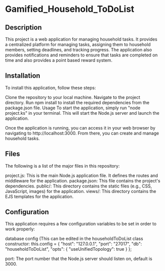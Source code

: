 # Gamified_Household_ToDoList

## Description
This project is a web application for managing household tasks. It provides a centralized platform for managing tasks, assigning them to household members, setting deadlines, and tracking progress. The application also provides notifications and reminders to ensure that tasks are completed on time and also provides a point based reward system.

## Installation
To install this application, follow these steps:

Clone the repository to your local machine.
Navigate to the project directory.
Run npm install to install the required dependencies from the package.json file.
Usage
To start the application, simply run "node project.ks" in your terminal. This will start the Node.js server and launch the application.

Once the application is running, you can access it in your web browser by navigating to http://localhost:3000. From there, you can create and manage household tasks.

## Files
The following is a list of the major files in this repository:

project.js: This is the main Node.js application file. It defines the routes and middleware for the application.
package.json: This file contains the project's dependencies.
public/: This directory contains the static files (e.g., CSS, JavaScript, images) for the application.
views/: This directory contains the EJS templates for the application.

## Configuration
This application requires a few configuration variables to be set in order to work properly:

database config (This can be edited in the householdToDoList class constructor:
this.config = {
            "host": "127.0.0.1",
            "port": "27017",
            "db": "householdToDoList",
            "opts": {
                "useUnifiedTopology": true
            }
        };

port: The port number that the Node.js server should listen on, default is 3000.
